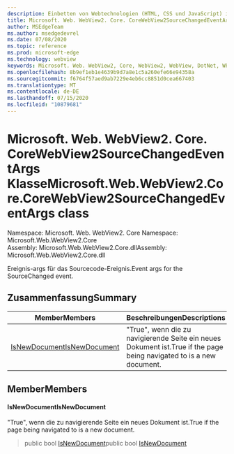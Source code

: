 ```yaml
---
description: Einbetten von Webtechnologien (HTML, CSS und JavaScript) in ihre systemeigenen Anwendungen mit dem Microsoft Edge WebView2-Steuerelement
title: Microsoft. Web. WebView2. Core. CoreWebView2SourceChangedEventArgs
author: MSEdgeTeam
ms.author: msedgedevrel
ms.date: 07/08/2020
ms.topic: reference
ms.prod: microsoft-edge
ms.technology: webview
keywords: Microsoft. Web. WebView2, Core, WebView2, WebView, DotNet, WPF, WinForms, APP, Edge, CoreWebView2, CoreWebView2Controller, Browser Control, Edge HTML, Microsoft. Web. WebView2. Core. CoreWebView2SourceChangedEventArgs
ms.openlocfilehash: 8b9ef1eb1e4639b9d7a8e1c5a260efe66e94358a
ms.sourcegitcommit: f6764f57aed9ab7229e4eb6cc8851d0cea667403
ms.translationtype: MT
ms.contentlocale: de-DE
ms.lasthandoff: 07/15/2020
ms.locfileid: "10879681"
---
```

# <span data-ttu-id="2b348-104">Microsoft. Web. WebView2. Core. CoreWebView2SourceChangedEventArgs Klasse</span><span class="sxs-lookup"><span data-stu-id="2b348-104">Microsoft.Web.WebView2.Core.CoreWebView2SourceChangedEventArgs class</span></span> 

<span data-ttu-id="2b348-105">Namespace: Microsoft. Web. WebView2. Core </span><span class="sxs-lookup"><span data-stu-id="2b348-105">Namespace: Microsoft.Web.WebView2.Core</span></span>\
<span data-ttu-id="2b348-106">Assembly: Microsoft.Web.WebView2.Core.dll</span><span class="sxs-lookup"><span data-stu-id="2b348-106">Assembly: Microsoft.Web.WebView2.Core.dll</span></span>

<span data-ttu-id="2b348-107">Ereignis-args für das Sourcecode-Ereignis.</span><span class="sxs-lookup"><span data-stu-id="2b348-107">Event args for the SourceChanged event.</span></span>

## <span data-ttu-id="2b348-108">Zusammenfassung</span><span class="sxs-lookup"><span data-stu-id="2b348-108">Summary</span></span>

 <span data-ttu-id="2b348-109">Member</span><span class="sxs-lookup"><span data-stu-id="2b348-109">Members</span></span>                        | <span data-ttu-id="2b348-110">Beschreibungen</span><span class="sxs-lookup"><span data-stu-id="2b348-110">Descriptions</span></span>
--------------------------------|---------------------------------------------
[<span data-ttu-id="2b348-111">IsNewDocument</span><span class="sxs-lookup"><span data-stu-id="2b348-111">IsNewDocument</span></span>](#isnewdocument) | <span data-ttu-id="2b348-112">"True", wenn die zu navigierende Seite ein neues Dokument ist.</span><span class="sxs-lookup"><span data-stu-id="2b348-112">True if the page being navigated to is a new document.</span></span>

## <span data-ttu-id="2b348-113">Member</span><span class="sxs-lookup"><span data-stu-id="2b348-113">Members</span></span>

#### <span data-ttu-id="2b348-114">IsNewDocument</span><span class="sxs-lookup"><span data-stu-id="2b348-114">IsNewDocument</span></span> 

<span data-ttu-id="2b348-115">"True", wenn die zu navigierende Seite ein neues Dokument ist.</span><span class="sxs-lookup"><span data-stu-id="2b348-115">True if the page being navigated to is a new document.</span></span>

> <span data-ttu-id="2b348-116">public bool [IsNewDocument](#isnewdocument)</span><span class="sxs-lookup"><span data-stu-id="2b348-116">public bool [IsNewDocument](#isnewdocument)</span></span>

